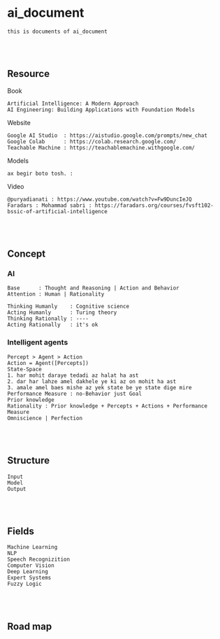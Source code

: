 <!--------------------------------------------------------------------------------- Description -->
# ai_document
    this is documents of ai_document

<!--------------------------------------------------------------------------------- Resource -->
<br><br>

## Resource  
<!-------------------------- Book -->
Book
```
Artificial Intelligence: A Modern Approach
AI Engineering: Building Applications with Foundation Models
```
<!-------------------------- Website -->
Website
```
Google AI Studio  : https://aistudio.google.com/prompts/new_chat
Google Colab      : https://colab.research.google.com/
Teachable Machine : https://teachablemachine.withgoogle.com/
```
<!-------------------------- Models -->
Models
```
ax begir boto tosh. : 
```
<!-------------------------- Video -->
Video
```
@puryadianati : https://www.youtube.com/watch?v=Fw9DuncIeJQ
Faradars : Mohammad sabri : https://faradars.org/courses/fvsft102-bssic-of-artificial-intelligence
```

<!--------------------------------------------------------------------------------- Concept -->
<br><br>

## Concept
<!-------------------------- AI -->
### AI
```
Base      : Thought and Reasoning | Action and Behavior
Attention : Human | Rationality
```
```
Thinking Humanly    : Cognitive science
Acting Humanly      : Turing theory
Thinking Rationally : ----
Acting Rationally   : it's ok
```
<!-------------------------- Intelligent agents -->
### Intelligent agents
```
Percept > Agent > Action
Action = Agent([Percepts])
State-Space
1. har mohit daraye tedadi az halat ha ast
2. dar har lahze amel dakhele ye ki az on mohit ha ast
3. amale amel baes mishe az yek state be ye state dige mire
Performance Measure : no-Behavior just Goal 
Prior knowledge
Rationality : Prior knowledge + Percepts + Actions + Performance Measure
Omniscience | Perfection
```


<!--------------------------------------------------------------------------------- Structure -->
<br><br>

## Structure
```
Input 
Model
Output
```

<!--------------------------------------------------------------------------------- Fields -->
<br><br>

## Fields
```
Machine Learning
NLP
Speech Recognizition
Computer Vision
Deep Learning
Expert Systems
Fuzzy Logic
```



<!--------------------------------------------------------------------------------- Road map -->
<br><br>

## Road map









